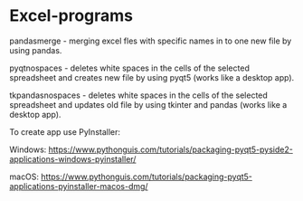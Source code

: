 # Excel-programs
pandasmerge - merging excel fles with specific names in to one new file by using pandas. 

pyqtnospaces - deletes white spaces in the cells of the selected spreadsheet and creates new file by using pyqt5 (works like a desktop app).

tkpandasnospaces - deletes white spaces in the cells of the selected spreadsheet and updates old file by using tkinter and pandas (works like a desktop app).


To create app use PyInstaller:

Windows: https://www.pythonguis.com/tutorials/packaging-pyqt5-pyside2-applications-windows-pyinstaller/

macOS: https://www.pythonguis.com/tutorials/packaging-pyqt5-applications-pyinstaller-macos-dmg/
